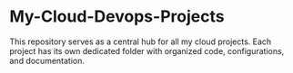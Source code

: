 # My-Cloud-Devops-Projects
This repository serves as a central hub for all my cloud projects. Each project has its own dedicated folder with organized code, configurations, and documentation.
